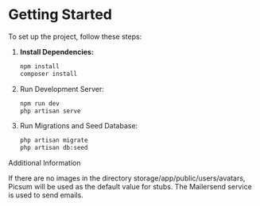 # Getting Started

To set up the project, follow these steps:

1. **Install Dependencies:**
   ```bash
   npm install
   composer install
   
2. Run Development Server:
   ```bash
   npm run dev
   php artisan serve
   
3. Run Migrations and Seed Database:
   ```bash
   php artisan migrate
   php artisan db:seed

Additional Information

If there are no images in the directory storage/app/public/users/avatars, Picsum will be used as the default value for stubs.
The Mailersend service is used to send emails.

